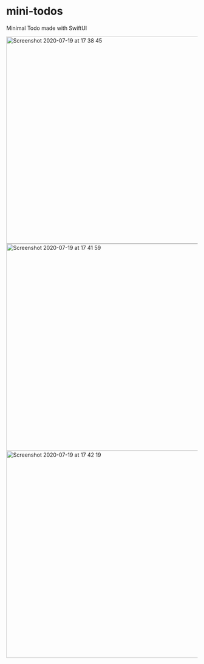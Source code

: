# mini-todos

Minimal Todo made with SwiftUI


<img width="545" alt="Screenshot 2020-07-19 at 17 38 45" src="https://user-images.githubusercontent.com/10800660/87878939-c4868500-c9e7-11ea-84c9-de84a246180b.png">
<img width="545" alt="Screenshot 2020-07-19 at 17 41 59" src="https://user-images.githubusercontent.com/10800660/87878941-c9e3cf80-c9e7-11ea-8217-013d713aca17.png">
<img width="545" alt="Screenshot 2020-07-19 at 17 42 19" src="https://user-images.githubusercontent.com/10800660/87878945-cc462980-c9e7-11ea-91c2-42be6fc5ca93.png">
